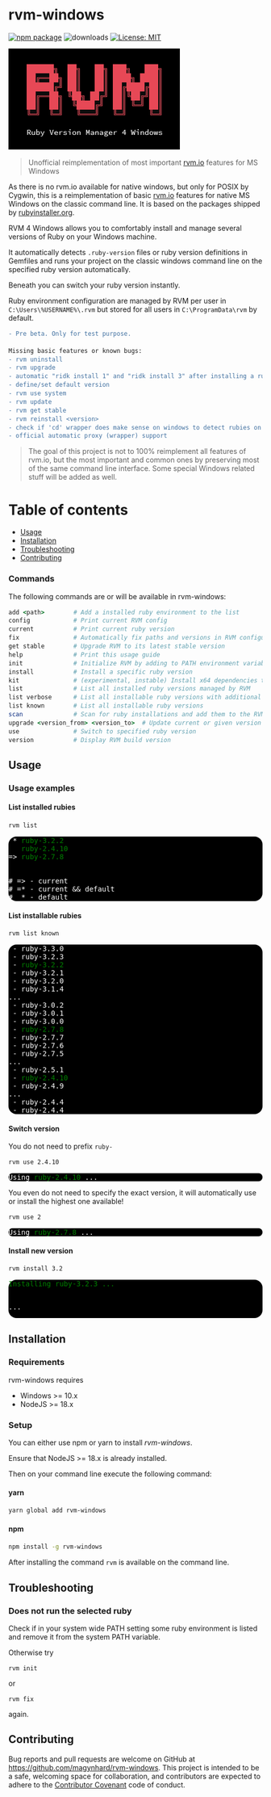 # rvm-windows

[![npm package](https://img.shields.io/npm/v/rvm-windows?color=default&style=plastic&logo=npm)](https://www.npmjs.com/package/rvm-windows)
![downloads](https://img.shields.io/npm/dt/rvm-windows?color=blue&style=plastic)
[![License: MIT](https://img.shields.io/badge/License-MIT-gold.svg?style=plastic&logo=mit)](LICENSE)

<img src="doc/img/rvm_cmd_logo_square.png"/>

> Unofficial reimplementation of most important [rvm.io](https://www.rvm.io) features for MS Windows

As there is no rvm.io available for native windows, but only for POSIX by Cygwin, this is a reimplementation of basic [rvm.io](https://rvm.io/)
features for native MS Windows on the classic command line. It is based on the packages shipped by [rubyinstaller.org](https://rubyinstaller.org/).

RVM 4 Windows allows you to comfortably install and manage several versions of Ruby on your Windows machine.

It automatically detects `.ruby-version` files or ruby version definitions in Gemfiles and runs your project on the classic windows command line on the specified ruby version automatically.

Beneath you can switch your ruby version instantly.

Ruby environment configuration are managed by RVM per user in `C:\Users\%USERNAME%\.rvm` but stored for all users in `C:\ProgramData\rvm` by default.

```diff
- Pre beta. Only for test purpose.

Missing basic features or known bugs:
- rvm uninstall 
- rvm upgrade
- automatic "ridk install 1" and "ridk install 3" after installing a ruby environment (?)
- define/set default version 
- rvm use system
- rvm update
- rvm get stable
- rvm reinstall <version>
- check if 'cd' wrapper does make sense on windows to detect rubies on directory change
- official automatic proxy (wrapper) support
```


> The goal of this project is not to 100% reimplement all features of 
> rvm.io, but the most important and common ones by preserving most of the
> same command line interface. Some special Windows related stuff will be added as well.

# Table of contents

* [Usage](#usage)
* [Installation](#installation)
* [Troubleshooting](#troubleshooting)
* [Contributing](#contributing)

### Commands
The following commands are or will be available in rvm-windows:

```ruby
add <path>        # Add a installed ruby environment to the list
config            # Print current RVM config
current           # Print current ruby version
fix               # Automatically fix paths and versions in RVM configuration
get stable        # Upgrade RVM to its latest stable version
help              # Print this usage guide
init              # Initialize RVM by adding to PATH environment variable
install           # Install a specific ruby version
kit               # (experimental, instable) Install x64 dependencies to build native gems like postgresql, mysql2, ...
list              # List all installed ruby versions managed by RVM
list verbose      # List all installable ruby versions with additional info
list known        # List all installable ruby versions
scan              # Scan for ruby installations and add them to the RVM configuration
upgrade <version_from> <version_to>  # Update current or given version to given or latest patch version
use               # Switch to specified ruby version
version           # Display RVM build version
```



<a name="usage"></a>

## Usage

### Usage examples

#### List installed rubies
```bash
rvm list
```

<div style="background: black; color: white; border-radius: 16px;">
<pre>
 * <span style="color: green">ruby-3.2.2</span>
   <span style="color: green">ruby-2.4.10</span>
=> <span style="color: green">ruby-2.7.8</span>
<br/>
&#35; => - current
&#35; =* - current && default
&#35;  * - default
</pre>
</div>


#### List installable rubies
```bash
rvm list known
```

<div style="background: black; color: white; border-radius: 16px;">
<pre>
 - ruby-3.3.0
 - ruby-3.2.3
 - <span style="color: green">ruby-3.2.2</span>
 - ruby-3.2.1
 - ruby-3.2.0
 - ruby-3.1.4
...
 - ruby-3.0.2
 - ruby-3.0.1
 - ruby-3.0.0
 - <span style="color: green">ruby-2.7.8</span>
 - ruby-2.7.7
 - ruby-2.7.6
 - ruby-2.7.5
...
 - ruby-2.5.1
 - <span style="color: green">ruby-2.4.10</span>
 - ruby-2.4.9
...
 - ruby-2.4.4
 - ruby-2.4.4
</pre>
</div>


#### Switch version
You do not need to prefix `ruby-`
```bash
rvm use 2.4.10
```

<div style="background: black; color: white; border-radius: 16px;">
<pre>
Using <span style="color: green">ruby-2.4.10</span> ...
</pre>
</div>

You even do not need to specify the exact version, it will automatically use or install the highest one available!
```bash
rvm use 2
```

<div style="background: black; color: white; border-radius: 16px;">
<pre>
Using <span style="color: green">ruby-2.7.8</span> ...
</pre>
</div>

#### Install new version
```bash
rvm install 3.2
```

<div style="background: black; color: white; border-radius: 16px;">
<pre>
<span style="color: green">Installing ruby-3.2.3 ...</span>

...
</pre>
</div>


<a name="installation"></a>

## Installation

### Requirements
rvm-windows requires
* Windows >= 10.x
* NodeJS >= 18.x


### Setup
You can either use npm or yarn to install *rvm-windows*.

Ensure that NodeJS >= 18.x is already installed.

Then on your command line execute the following command:

#### yarn

```bash
yarn global add rvm-windows
```

#### npm

```bash
npm install -g rvm-windows
```

After installing the command `rvm` is available on the command line.


<a name="troubleshooting"></a>

## Troubleshooting

### Does not run the selected ruby
Check if in your system wide PATH setting some ruby environment is listed and remove it from the system PATH variable.

Otherwise try
```
rvm init
```
or
```
rvm fix
```
again.


<a name="contributing"></a>

## Contributing

Bug reports and pull requests are welcome on GitHub at https://github.com/magynhard/rvm-windows. This project is
intended
to be a safe, welcoming space for collaboration, and contributors are expected to adhere to
the [Contributor Covenant](http://contributor-covenant.org) code of conduct.

